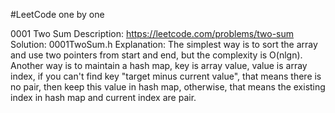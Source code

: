 #LeetCode one by one

0001 Two Sum
Description: https://leetcode.com/problems/two-sum
Solution: 0001TwoSum.h
Explanation: The simplest way is to sort the array and use two pointers from start and end, but the complexity is O(nlgn). Another way
is to maintain a hash map, key is array value, value is array index, if you can't find key "target minus current value", that means there
is no pair, then keep this value in hash map, otherwise, that means the existing index in hash map and current index are pair.
